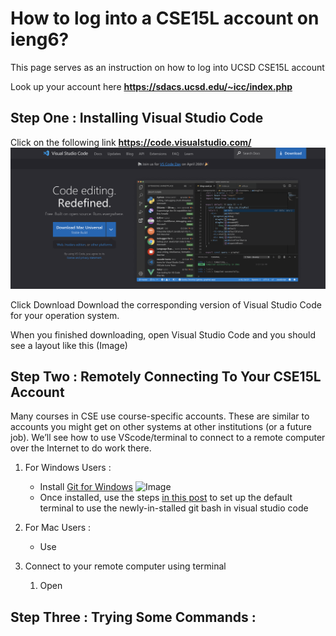 # How to log into a CSE15L account on ieng6?
This page serves as an instruction on how to log into UCSD CSE15L account

Look up your account here **<https://sdacs.ucsd.edu/~icc/index.php>**

## Step One : Installing Visual Studio Code
Click on the following link **<https://code.visualstudio.com/>**
![Image](VisualStudio.png)

Click Download
Download the corresponding version of Visual Studio Code for your operation system.

When you finished downloading, open Visual Studio Code and you should see a layout like this
(Image)

## Step Two : Remotely Connecting To Your CSE15L Account
Many courses in CSE use course-specific accounts. These are similar to accounts you might get on other systems at other institutions (or a future job). We’ll see how to use VScode/terminal to connect to a remote computer over the Internet to do work there.

1. For Windows Users :
    - Install [Git for Windows](https://gitforwindows.org/) ![Image](Git)
    - Once installed, use the steps [in this post](https://stackoverflow.com/questions/42606837/how-do-i-use-bash-on-windows-from-the-visual-studio-code-integrated-terminal/50527994#50527994) to set up the default terminal to use the newly-in-stalled git bash in visual studio code

2. For Mac Users :
    - Use 
3. Connect to your remote computer using terminal
    1. Open
## Step Three : Trying Some Commands : 

